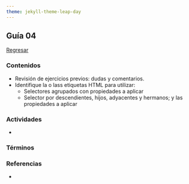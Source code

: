 ```yaml
---
theme: jekyll-theme-leap-day
---
```


## Guía 04

[Regresar](/DAWM-2022/)

### Contenidos

* Revisión de ejercicios previos: dudas y comentarios.
* Identifique la o lass etiquetas HTML para utilizar:
	- Selectores agrupados con propiedades a aplicar
	- Selector por descendientes, hijos, adyacentes y hermanos; y las propiedades a aplicar


### Actividades

*

### Términos



### Referencias

* 